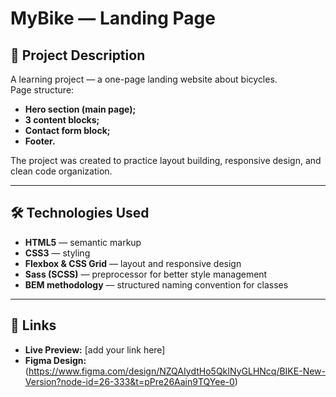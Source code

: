 # MyBike — Landing Page

## 📌 Project Description
A learning project — a one-page landing website about bicycles.  
Page structure:
- **Hero section (main page);**
- **3 content blocks;**
- **Contact form block;**
- **Footer.**

The project was created to practice layout building, responsive design, and clean code organization.

---

## 🛠 Technologies Used
- **HTML5** — semantic markup  
- **CSS3** — styling  
- **Flexbox & CSS Grid** — layout and responsive design  
- **Sass (SCSS)** — preprocessor for better style management  
- **BEM methodology** — structured naming convention for classes  

---

## 🔗 Links
- **Live Preview:** [add your link here]  
- **Figma Design:** (https://www.figma.com/design/NZQAIydtHo5QkINyGLHNcq/BIKE-New-Version?node-id=26-333&t=pPre26Aain9TQYee-0)  



